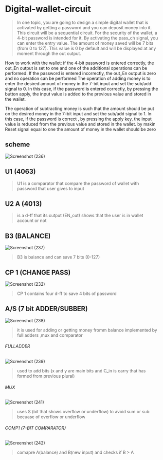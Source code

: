 # Digital-wallet-circuit
> In one topic, you are going to design a simple digital wallet that is activated by getting a password and you can deposit money into it.
This circuit will be a sequential circuit.
For the security of the wallet, a 4-bit password is intended for it. By activating the pass_ch signal, you can enter the entry value. The amount of money saved will be 7 bits (from 0 to 127). 
This value is 0 by default and will be displayed at any moment through the out output.

How to work with the wallet: 
if the 4-bit password is entered correctly, the out_En output is set to one and one of the additional operations can be performed.
If the password is entered incorrectly, the out_En output is zero and no operation can be performed
The operation of adding money is to enter the desired amount of money in the 7-bit input
and set the sub/add signal to 0.
In this case, if the password is entered correctly, by pressing the button
apply, the input value is added to the previous value and stored in the wallet.

The operation of subtracting money is such that the amount
should be put on the desired money in the 7-bit input and set the sub/add signal to 1. In this case, if the password is correct
, by pressing the apply key, the input value is reduced from the previous value and stored in the wallet. by makin Reset signal equal to one the amount of money in the wallet should be zero

## scheme
![Screenshot (236)](https://user-images.githubusercontent.com/108394058/222352602-60d8de45-d5f6-41b6-8ee4-b7e52b375be1.png)
## U1 (4063)
> U1 is a comparator that compare the password of wallet with password that user gives to input
## U2 A (4013)
> is a d-ff that its output (EN_out) shows that the user is in wallet account or not
## B3 (BALANCE)
![Screenshot (237)](https://user-images.githubusercontent.com/108394058/222353114-b71815d9-7b21-4f7f-a7cc-07b9dd294cc4.png)
> B3 is balance and can save 7 bits (0-127)
## CP 1 (CHANGE PASS)
![Screenshot (232)](https://user-images.githubusercontent.com/108394058/222350771-caa5af03-8895-4b38-a3fb-eadb5f5cac98.png)
> CP 1 contains four d-ff to save 4 bits of password
## A/S (7 bit ADDER/SUBBER)
![Screenshot (238)](https://user-images.githubusercontent.com/108394058/222355157-8babd91c-6ac4-451d-9251-9becbc5ea692.png)
> it is used for adding or getting money fromm balance implemented by full adders ,mux and comparator
###### FULLADDER
![Screenshot (239)](https://user-images.githubusercontent.com/108394058/222356019-95c54df0-c44c-4263-972b-4a1e68e17c88.png)
> used to add bits (x and y are main bits and C_in is carry that has formed from previous plural)

###### MUX
![Screenshot (241)](https://user-images.githubusercontent.com/108394058/222357437-be22e928-b6bc-42fe-82da-3bf72ba95a38.png)
> uses S (bit that shows overflow or underflow) to avoid sum or sub becuase of overflow or underflow

###### COMP1 (7-BIT COMPARATOR)
![Screenshot (242)](https://user-images.githubusercontent.com/108394058/222359982-ceb27ecf-be00-49ba-ae5b-f566f1b04d13.png)
> comapre A(balance) and B(new input) and checks if B > A

